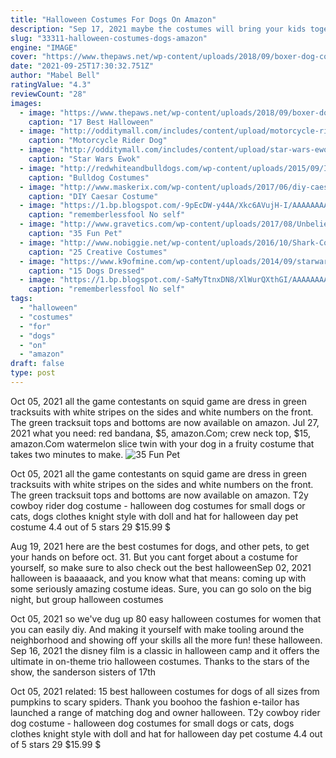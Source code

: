 ```yaml
---
title: "Halloween Costumes For Dogs On Amazon"
description: "Sep 17, 2021 maybe the costumes will bring your kids together and prove that cats and dogs really can get along after all. Get a cat costume on amazon starting at $21.99 get a dog costume on amazon"
slug: "33311-halloween-costumes-dogs-amazon"
engine: "IMAGE"
cover: "https://www.thepaws.net/wp-content/uploads/2018/09/boxer-dog-costume-12.jpg"
date: "2021-09-25T17:30:32.751Z"
author: "Mabel Bell"
ratingValue: "4.3"
reviewCount: "28"
images:
  - image: "https://www.thepaws.net/wp-content/uploads/2018/09/boxer-dog-costume-12.jpg"
    caption: "17 Best Halloween"
  - image: "http://odditymall.com/includes/content/upload/motorcycle-rider-dog-costume-harness-8901.jpg"
    caption: "Motorcycle Rider Dog"
  - image: "http://odditymall.com/includes/content/upload/star-wars-ewok-dog-costume-6496.jpg"
    caption: "Star Wars Ewok"
  - image: "http://redwhiteandbulldogs.com/wp-content/uploads/2015/09/IMG_41901-1024x655.jpg"
    caption: "Bulldog Costumes"
  - image: "http://www.maskerix.com/wp-content/uploads/2017/06/diy-caesar-halloween-costume-idea.jpg"
    caption: "DIY Caesar Costume"
  - image: "https://1.bp.blogspot.com/-9pEcDW-y44A/Xkc6AVujH-I/AAAAAAAAcwU/DoR7TAvY6t4N4dQfscwnza0-cnxsYobdwCLcBGAsYHQ/s1600/Untitled485.png"
    caption: "rememberlessfool No self"
  - image: "http://www.gravetics.com/wp-content/uploads/2017/08/Unbelievable-Halloween-Costume-Ideas.jpg"
    caption: "35 Fun Pet"
  - image: "http://www.nobiggie.net/wp-content/uploads/2016/10/Shark-Costume.jpg"
    caption: "25 Creative Costumes"
  - image: "https://www.k9ofmine.com/wp-content/uploads/2014/09/starwars-dogs.jpg"
    caption: "15 Dogs Dressed"
  - image: "https://1.bp.blogspot.com/-SaMyTtnxDN8/XlWurQXthGI/AAAAAAAAdzU/LParWud9zBcofPh7SZ2DzptOMyCMoY3nwCLcBGAsYHQ/s1600/Untitled916.png"
    caption: "rememberlessfool No self"
tags:
  - "halloween"
  - "costumes"
  - "for"
  - "dogs"
  - "on"
  - "amazon"
draft: false
type: post
---
```


Oct 05, 2021 all the game contestants on squid game are dress in green tracksuits with white stripes on the sides and white numbers on the front. The green tracksuit tops and bottoms are now available on amazon. Jul 27, 2021 what you need: red bandana, $5, amazon.Com; crew neck top, $15, amazon.Com watermelon slice twin with your dog in a fruity costume that takes two minutes to make.
![35 Fun Pet](http://www.gravetics.com/wp-content/uploads/2017/08/Unbelievable-Halloween-Costume-Ideas.jpg "35 Fun Pet")

Oct 05, 2021 all the game contestants on squid game are dress in green tracksuits with white stripes on the sides and white numbers on the front. The green tracksuit tops and bottoms are now available on amazon. T2y cowboy rider dog costume - halloween dog costumes for small dogs or cats, dogs clothes knight style with doll and hat for halloween day pet costume 4.4 out of 5 stars 29 $15.99 $
<!--inArticleAds-->

<!--galleryOne-->

Aug 19, 2021 here are the best costumes for dogs, and other pets, to get your hands on before oct. 31. But you cant forget about a costume for yourself, so make sure to also check out the best halloweenSep 02, 2021 halloween is baaaaack, and you know what that means: coming up with some seriously amazing costume ideas. Sure, you can go solo on the big night, but group halloween costumes
<!--inArticleAds-->

<!--galleryTwo-->

Oct 05, 2021 so we've dug up 80 easy halloween costumes for women that you can easily diy. And making it yourself with make tooling around the neighborhood and showing off your skills all the more fun! these halloween. Sep 16, 2021 the disney film is a classic in halloween camp and it offers the ultimate in on-theme trio halloween costumes. Thanks to the stars of the show, the sanderson sisters of 17th
<!--galleryThree-->

Oct 05, 2021 related: 15 best halloween costumes for dogs of all sizes  from pumpkins to scary spiders. Thank you boohoo  the fashion e-tailor has launched a range of matching dog and owner halloween. T2y cowboy rider dog costume - halloween dog costumes for small dogs or cats, dogs clothes knight style with doll and hat for halloween day pet costume 4.4 out of 5 stars 29 $15.99 $